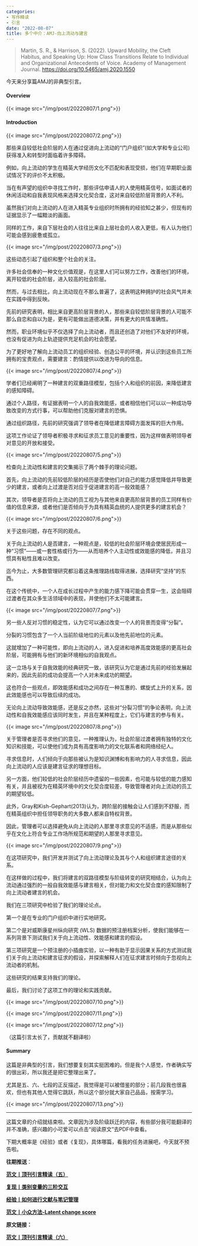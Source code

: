 ```yaml
---
categories:
- 写作精读
- 引言
date: "2022-08-07"
title: 多个中介：AMJ-向上流动与建言
---
```


> Martin, S. R., & Harrison, S. (2022). Upward Mobility, the Cleft Habitus, and Speaking Up: How Class Transitions Relate to Individual and Organizational Antecedents of Voice. Academy of Management Journal. https://doi.org/10.5465/amj.2020.1550 

<!--more-->


今天来分享篇AMJ的非典型引言。
#### Overview

{{< image src="/img/post/20220807/1.png">}}



#### Introduction

{{< image src="/img/post/20220807/2.png">}}



那些来自较低社会阶层的人在通过促进向上流动的“门户组织”(如大学和专业公司)获得准入和转型时面临着许多障碍。

例如，向上流动的学生在精英大学经历文化不匹配和表现受损，他们在早期职业面试情况下的评价不太积极。

当在有声望的组织中寻找工作时，那些评估申请人的人使用精英信号，如面试者的休闲活动和自我表现风格来选择文化契合度，这对来自较低阶层背景的人不利。

虽然我们对向上流动的人在进入精英专业组织时所拥有的经验知之甚少，但现有的证据显示了一幅黯淡的画面。

同样的工作，来自下层社会的人往往比来自上层社会的人收入更低，有人认为他们可能会感到疲惫或孤立。

{{< image src="/img/post/20220807/3.png">}}

这些动态引起了组织和整个社会的关注。

许多社会信奉的一种文化价值观是，在这里人们可以努力工作，改善他们的环境，离开较低的社会阶层，进入较高的社会阶层。

然而，与过去相比，向上流动现在不那么普遍了，这表明这种拥护的社会风气并未在实践中得到反映。

先前的研究表明，相比来自更高阶层背景的人，那些来自较低阶层背景的人可能不那么自恋和自以为是，更有可能做出道德决策，并有更大的共情准确性。

然而，职业环境似乎不仅选择了向上流动者，而且还创造了对他们不友好的环境，也没有促进为向上轨迹提供充足机会的社会愿望。

为了更好地了解向上流动员工的组织经验、创造公平的环境，并认识到这些员工所拥有的宝贵观点，需要建言：酌情提供以改进为导向的信息。

{{< image src="/img/post/20220807/4.png">}}



学者们已经阐明了一种建言的双重路径模型，包括个人和组织的前因，来降低建言的感知障碍。

通过个人路径，有证据表明一个人的自我效能感，或者相信他们可以以一种成功导致改变的方式行事，可以帮助他们克服对建言的恐惧。

通过组织路径，先前的研究强调了领导者在降低建言障碍方面发挥的巨大作用。

这项工作论证了领导者积极寻求和征求员工意见的重要性，因为这样做表明领导者对意见的开放和接受。

{{< image src="/img/post/20220807/5.png">}}

检查向上流动性和建言的交集揭示了两个棘手的理论问题。

首先，向上流动的先前较低阶层的经历是否使他们对自己的能力感觉降低并导致更少的建言，或者向上过渡是否对应于促进建言的高一般效能感？

其次，领导者是否将向上流动的员工视为与其他来自更高阶层背景的员工同样有价值的信息来源，或者他们是否倾向于为具有精英血统的人提供更多的建言机会？



{{< image src="/img/post/20220807/6.png">}}



关于这些问题，存在不同的观点。

关于向上流动的人是否建言，一种观点是，较低的社会阶层环境会使居民形成一种“习惯”——或一套性格或行为——从而培养个人主动性或效能感的降低，并且习惯具有粘性且难以改变。 

迄今为止，大多数管理研究都沿着这条推理路线取得进展，选择研究“坚持”的东西。 

在这个传统中，一个人在成长过程中产生的能力感下降可能会贯穿一生，这会阻碍过渡者在其众多生活领域中的表现，并使他们不太可能建言。



{{< image src="/img/post/20220807/7.png">}}



另一些人反对习惯的稳定性，认为它可以通过改变一个人的背景而变得“分裂”。

分裂的习惯包含了一个人当前阶级地位的元素以及他先前地位的元素。

这就增加了一种可能性，即向上流动的人，进入促进和培养高度效能感的更高社会阶层，可能拥有与他们的新环境相似的自我观点。

这一立场与关于自我效能的经典研究一致，该研究认为它是通过先前的经验发展起来的，因此先前的成功会提高一个人对未来成功的期望。

这也符合一些观点，即效能感和成功之间存在一种互惠的、螺旋式上升的关系，因此效能感也可以导致后续的成功。

无论向上流动导致效能感，还是反之亦然，这些对“分裂习惯”的争论表明，向上流动性和自我效能感应该同时发生，并且在某种程度上，它们与建言的参与有关。



{{< image src="/img/post/20220807/8.png">}}



关于管理者是否寻求他们的意见，一种推理认为，社会阶层过渡者拥有独特的文化知识和技能，可以使他们成为具有高度影响力的文化联系者和网络经纪人。

寻求信息时，人们倾向于向那些被认为是知识渊博和有影响力的人寻求信息，因此向上流动的人应该是建言征求的理想目标。

另一方面，他们较低的社会阶层经历中遗留的一些因素，也可能与较低的能力感知有关，并且被视为在精英环境中的文化契合度较差，导致管理者对向上流动的员工的期望较低。

此外，Gray和Kish-Gephart(2013)认为，跨阶层的接触会让人们感到不舒服，而在精英组织中担任领导职务的大多数人都来自特权背景。

因此，管理者可以选择避免从向上流动的人那里寻求意见的不适感，而是从那些似乎在文化上符合专业工作场所规范和期望的人那里寻求意见。



{{< image src="/img/post/20220807/9.png">}}



在这项研究中，我们开发并测试了向上流动理论及其与个人和组织建言途径的关系。

在这样做的过程中，我们将建言的双路径模型与阶级转变的研究相结合，认为向上流动通过强烈的一般自我效能感与建言相关，但对能力和文化契合度的感知限制了向上流动者建言的机会。

我们在三项研究中检验了我们的理论论点。

第一个是在专业的门户组织中进行实地研究。

第二个是对威斯康星州纵向研究 (WLS) 数据的预注册档案分析，使我们能够在一系列背景下测试我们关于向上流动性、效能感和建言的假设。

第三项研究是一个预注册的小插曲实验，以一种有助于显示因果关系的方式测试我们关于向上流动和建言征求的假设，并探索解释人们在征求建言时倾向于忽视向上流动者的机制。

这些研究的结果支持我们的理论。

最后，我们讨论了这项工作的理论和实践贡献。



{{< image src="/img/post/20220807/10.png">}}

{{< image src="/img/post/20220807/11.png">}}


{{< image src="/img/post/20220807/12.png">}}

（这篇引言太长了，贡献就不翻译啦）

#### Summary

这篇是非典型的引言，我们想要复刻其实挺困难的。但是我个人感觉，作者确实写的很出彩，所以我还是把它整理出来了。

尤其是五、六、七段的正反描述，我觉得是可以被借鉴的部分；前几段我也很喜欢，但也有其他人觉得它跳跃，所以这个部分就大家自己品品，按需学习。

{{< image src="/img/post/20220807/13.png">}}

---


这篇文章的介绍就结束啦。文章因为涉及阶级跃迁的内容，有些部分我可能翻译的并不准确，感兴趣的小可爱可以点击“阅读原文”去PDF中查看。

下期大概率是《经验》或者《复现》，具体哪篇，看我的任务进展吧，今天就不预告啦。

**往期推送**：

**[范文丨顶刊引言精读（五）](https://mp.weixin.qq.com/s?__biz=MzIwMDk1OTM2OQ==&mid=2247486952&idx=1&sn=5f5f0e4408785376ea0abc6bbe229953&chksm=96f4790ea183f018229e0ecaaf37d80f7259ccd6079f697a854fa20468a14809d5c75bd95eff#rd)**

**[复现丨类别变量的三阶交互](https://mp.weixin.qq.com/s?__biz=MzIwMDk1OTM2OQ==&mid=2247487229&idx=1&sn=f56da1d5bc7a610dce084c945d45797d&chksm=96f47a1ba183f30da1372b287af3155691db12f9c2b6ee3fb219e1526908217e46ab8deb3a34&token=148933034&lang=zh_CN#rd)**

**[经验丨如何进行文献与笔记管理](https://mp.weixin.qq.com/s?__biz=MzIwMDk1OTM2OQ==&mid=2247486367&idx=1&sn=f4679c93f140ec6effd834a02543ec6d&chksm=96f47f79a183f66f6a1f418f7584a859c86cc975d1b2e2777b7acb2440a0230e7910dc1761fe#rd)**

**[范文丨小众方法-Latent change score](https://mp.weixin.qq.com/s?__biz=MzIwMDk1OTM2OQ==&mid=2247486715&idx=1&sn=b491bc40fbbf0075420cb8e1b98b8ba1&chksm=96f4781da183f10b059a03b3e8efbcbf0f4b7a8d33b7f9f9e1525c9d6becbf7a24fbd109a576&token=1547359331&lang=zh_CN#rd)**

**原文链接：**

**[范文丨顶刊引言精读（六）](https://mp.weixin.qq.com/s?__biz=MzIwMDk1OTM2OQ==&mid=2247487315&idx=1&sn=822d4deba7eacce656d6c323aa26b025&chksm=96f47bb5a183f2a399261130fa312f2f9b6d7211616df0621dd2cfbf30263a623f053a9d235a&token=875497381&lang=zh_CN#rd)** 